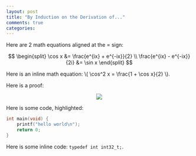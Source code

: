 ```yaml
---
layout: post
title: "By Induction on the Derivation of..."
comments: true
categories: 
---
```


Here are 2 math equations aligned at the = sign:

$$
\begin{split}
\cos x &= \frac{e^{ix} + e^{-ix}}{2} \\
\frac{e^{ix} - e^{-ix}}{2i} &= \sin x
\end{split}
$$

Here is an inline math equation: \\( \cos^2 x = \frac{1 + \cos x}{2} \\).

Here is a proof:
<center>
<img src="{{ site.baseurl }}/images/sample-proof.svg">
</center>

Here is some code, highlighted:

```c
int main(void) {
    printf("hello world\n");
    return 0;
}
```

Here is some inline code: `typedef int int32_t;`.
